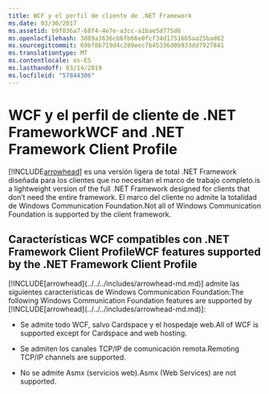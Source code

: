 ```yaml
---
title: WCF y el perfil de cliente de .NET Framework
ms.date: 03/30/2017
ms.assetid: b9f836a7-68f4-4e7e-a3cc-a1bae5d775d6
ms.openlocfilehash: 3d89a3636cb6fb66e0fcf34d17516b5aa25bad62
ms.sourcegitcommit: 69bf8b719d4c289eec7b45336d0b933dd7927841
ms.translationtype: MT
ms.contentlocale: es-ES
ms.lasthandoff: 03/14/2019
ms.locfileid: "57844306"
---
```

# <a name="wcf-and-net-framework-client-profile"></a><span data-ttu-id="19232-102">WCF y el perfil de cliente de .NET Framework</span><span class="sxs-lookup"><span data-stu-id="19232-102">WCF and .NET Framework Client Profile</span></span>
[!INCLUDE[arrowhead](../../../includes/arrowhead-md.md)] <span data-ttu-id="19232-103">es una versión ligera de total .NET Framework diseñada para los clientes que no necesitan el marco de trabajo completo.</span><span class="sxs-lookup"><span data-stu-id="19232-103">is a lightweight version of the full .NET Framework designed for clients that don’t need the entire framework.</span></span> <span data-ttu-id="19232-104">El marco del cliente no admite la totalidad de Windows Communication Foundation.</span><span class="sxs-lookup"><span data-stu-id="19232-104">Not all of Windows Communication Foundation is supported by the client framework.</span></span>  
  
## <a name="wcf-features-supported-by-the-net-framework-client-profile"></a><span data-ttu-id="19232-105">Características WCF compatibles con .NET Framework Client Profile</span><span class="sxs-lookup"><span data-stu-id="19232-105">WCF features supported by the .NET Framework Client Profile</span></span>  
 <span data-ttu-id="19232-106">
  [!INCLUDE[arrowhead](../../../includes/arrowhead-md.md)] admite las siguientes características de Windows Communication Foundation:</span><span class="sxs-lookup"><span data-stu-id="19232-106">The following Windows Communication Foundation features are supported by [!INCLUDE[arrowhead](../../../includes/arrowhead-md.md)]:</span></span>  
  
-   <span data-ttu-id="19232-107">Se admite todo WCF, salvo Cardspace y el hospedaje web.</span><span class="sxs-lookup"><span data-stu-id="19232-107">All of WCF is supported except for Cardspace and web hosting.</span></span>  
  
-   <span data-ttu-id="19232-108">Se admiten los canales TCP/IP de comunicación remota.</span><span class="sxs-lookup"><span data-stu-id="19232-108">Remoting TCP/IP channels are supported.</span></span>  
  
-   <span data-ttu-id="19232-109">No se admite Asmx (servicios web).</span><span class="sxs-lookup"><span data-stu-id="19232-109">Asmx (Web Services) are not supported.</span></span>
